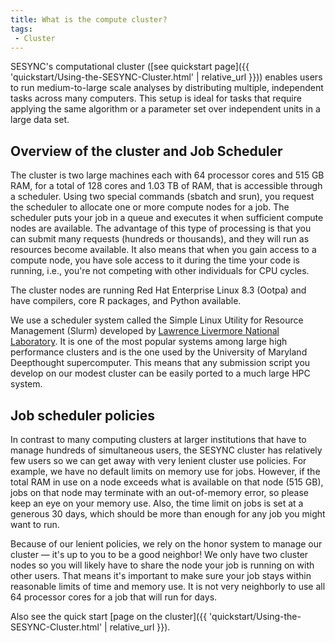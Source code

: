```yaml
---
title: What is the compute cluster?
tags:
 - Cluster
---
```


SESYNC's computational cluster ([see quickstart page]({{ 'quickstart/Using-the-SESYNC-Cluster.html' | relative_url }})) enables users to run medium-to-large scale analyses by distributing multiple, independent tasks across many computers. This setup is ideal for tasks that require applying the same algorithm or a parameter set over independent units in a large data set.

## Overview of the cluster and Job Scheduler

The cluster is two large machines each with 64 processor cores and 515 GB RAM, for a total of 128 cores and 1.03 TB of RAM, that is accessible through
a scheduler. Using two special commands (sbatch and srun), you request the scheduler to allocate one or more compute nodes for a job.
The scheduler puts your job in a queue and executes it when sufficient compute nodes are available. The advantage of this type of
processing is that you can submit many requests (hundreds or thousands), and they will run as resources become available. It also means
that when you gain access to a compute node, you have sole access to it during the time your code is running, i.e., you're not competing with other individuals for CPU cycles. 

The cluster nodes are running Red Hat Enterprise Linux 8.3 (Ootpa) and have compilers, core R packages, and Python available. 

We use a scheduler system called the Simple Linux Utility for Resource Management (Slurm) developed by [Lawrence Livermore National Laboratory](https://www.llnl.gov/). It is  one of the most popular systems among large high performance clusters and is the one used by the University of Maryland Deepthought supercomputer. This means that any submission script you develop on our modest cluster can be easily ported to a much large HPC system.

## Job scheduler policies

In contrast to many computing clusters at larger institutions that have to manage hundreds of simultaneous users, the SESYNC cluster
has relatively few users so we can get away with very lenient cluster use policies. For example, we have no default limits on memory
use for jobs. However, if the total RAM in use on a node exceeds what is available on that node (515 GB), jobs on that node may 
terminate with an out-of-memory error, so please keep an eye on your memory use. 
Also, the time limit on jobs is set at a generous 30 days, which should be more than enough for any job you might want to run.

Because of our lenient policies, we rely on the honor system to manage our cluster &mdash; it's up to you to be a good neighbor!
We only have two cluster nodes so you will likely have to share the node your job is running on with other users. That means it's 
important to make sure your job stays within reasonable limits of time and memory use. It is not very neighborly to use all 64 processor cores for a 
job that will run for days. 

Also see the quick start [page on the cluster]({{ 'quickstart/Using-the-SESYNC-Cluster.html' | relative_url }}).
